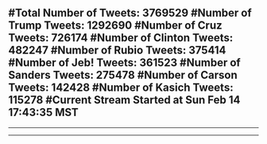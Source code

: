 #Total Number of Tweets: 3769529 
#Number of Trump Tweets: 1292690
#Number of Cruz Tweets: 726174
#Number of Clinton Tweets: 482247
#Number of Rubio Tweets: 375414
#Number of Jeb! Tweets: 361523
#Number of Sanders Tweets: 275478
#Number of Carson Tweets: 142428
#Number of Kasich Tweets: 115278
#Current Stream Started at Sun Feb 14 17:43:35 MST
---
---
---
